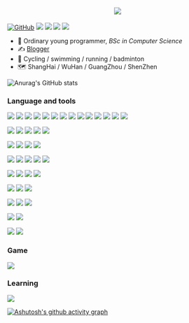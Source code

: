 <h1 align="center"> <a href="https://sunguoqi.com/"> <img src="https://readme-typing-svg.herokuapp.com/?lines=console.log(%22Hello%2C%20World!%22);小符同学祝您今天愉快!&center=true&size=27"> </a> </h1>

[![GitHub](https://img.shields.io/badge/dynamic/json?logo=github&label=GitHub&labelColor=495867&color=495867&query=%24.data.totalSubs&url=https%3A%2F%2Fapi.spencerwoo.com%2Fsubstats%2F%3Fsource%3Dgithub%26queryKey%3Dhayschan&style=flat-square)](https://github.com/Fusuccess)
[![](https://img.shields.io/badge/-Gitee-c5312a?style=flat-square&logo=Gitee&logoColor=ffffff)](https://gitee.com/Fusuccess)
[![](https://img.shields.io/badge/Wechat_Fusuccess-a2c73e?style=flat-square&logo=Wechat&logoColor=ffffff)](https://github.com/Fusuccess)
[![](https://img.shields.io/badge/-Telegram-007396?style=flat-square&logo=Telegram&logoColor=ffffff)](https://t.me/Fusuccess)
[![](https://img.shields.io/badge/-TikTok-007396?style=flat-square&logo=tiktok&logoColor=ffffff)](https://tiktok.com/Fusuccess)


- 👤 Ordinary young programmer, _BSc in Computer Science_
- ✍️ [Blogger](http://fusuccess.top)
- 🏃 Cycling / swimming / running / badminton
- 🗺️ ShangHai / WuHan / GuangZhou / ShenZhen

![Anurag's GitHub stats](https://github-readme-stats.vercel.app/api?username=Fusuccess&count_private=true&show_icons=true)
### Language and tools
[![](https://img.shields.io/badge/-Java-3b88c5?style=flat-square&logo=java&logoColor=ffffff)](https://github.com/Fusuccess)
[![](https://img.shields.io/badge/-JSP-232228?style=flat-square&logo=Jsp&logoColor=ffffff)](https://github.com/Fusuccess)
[![](https://img.shields.io/badge/-Spring-2f5f1c?style=flat-square&logo=Spring&logoColor=ffffff)](https://github.com/Fusuccess)
[![](https://img.shields.io/badge/-SpringMvc-2f5f1c?style=flat-square&logo=SpringMvc&logoColor=ffffff)](https://github.com/Fusuccess)
[![](https://img.shields.io/badge/-SpringBoot-2f5f1c?style=flat-square&logo=SpringBoot&logoColor=ffffff)](https://github.com/Fusuccess)
[![](https://img.shields.io/badge/-SpringSecurity-2f5f1c?style=flat-square&logo=SpringSecurity&logoColor=ffffff)](https://github.com/Fusuccess)
[![](https://img.shields.io/badge/-Mybatis-c6291c?style=flat-square&logo=Mybatis&logoColor=ffffff)](https://github.com/Fusuccess)
[![](https://img.shields.io/badge/-MybatisPlus-4494e9?style=flat-square&logo=Mybatisplus&logoColor=ffffff)](https://github.com/Fusuccess)
[![](https://img.shields.io/badge/-Shiro-4972c1?style=flat-square&logo=apacheshiro&logoColor=ffffff)](https://github.com/Fusuccess)
[![](https://img.shields.io/badge/-flowable-7ca92f?style=flat-square&logo=flowable&logoColor=ffffff)](https://github.com/Fusuccess)
[![](https://img.shields.io/badge/-maven-912b44?style=flat-square&logo=apachemaven&logoColor=ffffff)](https://github.com/Fusuccess)
[![](https://img.shields.io/badge/-tomcat-c9a33e?style=flat-square&logo=apachetomcat&logoColor=ffffff)](https://github.com/Fusuccess)
[![](https://img.shields.io/badge/-nginx-429343?style=flat-square&logo=nginx&logoColor=ffffff)](https://github.com/Fusuccess)
[![](https://img.shields.io/badge/-minio-b73c4b?style=flat-square&logo=minio&logoColor=ffffff)](https://github.com/Fusuccess)

[![](https://img.shields.io/badge/-JavaScript-998347?style=flat-square&logo=JavaScript&logoColor=ffffff)](https://github.com/Fusuccess)
[![](https://img.shields.io/badge/-HTML-998347?style=flat-square&logo=html5&logoColor=ffffff)](https://github.com/Fusuccess)
[![](https://img.shields.io/badge/-Vue-51b389?style=flat-square&logo=vuedotjs&logoColor=ffffff)](https://github.com/Fusuccess)
[![](https://img.shields.io/badge/-CSS-4577ae?style=flat-square&logo=CSS3&logoColor=ffffff)](https://github.com/Fusuccess)
[![](https://img.shields.io/badge/-Hugo-e95286?style=flat-square&logo=Hugo&logoColor=ffffff)](https://github.com/Fusuccess)


[![](https://img.shields.io/badge/-Redis-c93d2f?style=flat-square&logo=redis&logoColor=ffffff)](https://github.com/Fusuccess)
[![](https://img.shields.io/badge/-Elasticsearch-1d1b1d?style=flat-square&logo=elasticsearch&logoColor=ffffff)](https://github.com/Fusuccess)
[![](https://img.shields.io/badge/-Quartz-689fd0?style=flat-square&logo=quartz&logoColor=ffffff)](https://github.com/Fusuccess)
[![](https://img.shields.io/badge/-Nacos-689fd0?style=flat-square&logo=nacos&logoColor=ffffff)](https://github.com/Fusuccess)

[![](https://img.shields.io/badge/-ElementUI-4982da?style=flat-square&logo=ElementUI&logoColor=ffffff)](https://github.com/Fusuccess)
[![](https://img.shields.io/badge/-EasyUI-001884?style=flat-square&logo=EasyUI&logoColor=ffffff)](https://github.com/Fusuccess)
[![](https://img.shields.io/badge/-LayUI-55b7aa?style=flat-square&logo=LayUI&logoColor=ffffff)](https://github.com/Fusuccess)
[![](https://img.shields.io/badge/-Echarts-9d3b4e?style=flat-square&logo=apacheecharts&logoColor=ffffff)](https://github.com/Fusuccess)
[![](https://img.shields.io/badge/-HeighCharts-8088e2?style=flat-square&logo=HeighCharts&logoColor=ffffff)](https://github.com/Fusuccess)

[![](https://img.shields.io/badge/-IDEA-6455bd?style=flat-square&logo=intellijidea&logoColor=ffffff)](https://github.com/Fusuccess)
[![](https://img.shields.io/badge/-DataGrip-5b9fb4?style=flat-square&logo=datagrip&logoColor=ffffff)](https://github.com/Fusuccess)
[![](https://img.shields.io/badge/-VisualStudioCode-1b9cf0?style=flat-square&logo=visualstudiocode&logoColor=ffffff)](https://github.com/Fusuccess)
[![](https://img.shields.io/badge/-Eclipse-3b3b3b?style=flat-square&logo=Eclipse&logoColor=ffffff)](https://github.com/Fusuccess)

[![](https://img.shields.io/badge/-Shell-000000?style=flat-square&logo=powershell&logoColor=ffffff)](https://github.com/Fusuccess)
[![](https://img.shields.io/badge/-Vim-000000?style=flat-square&logo=vim&logoColor=ffffff)](https://github.com/Fusuccess)
[![](https://img.shields.io/badge/-Markdown-000000?style=flat-square&logo=markdown&logoColor=ffffff)](https://github.com/Fusuccess)

[![](https://img.shields.io/badge/-Linux-3b3b3b?style=flat-square&logo=Linux&logoColor=ffffff)](https://github.com/Fusuccess)
[![](https://img.shields.io/badge/-Centos-1f2474?style=flat-square&logo=centos&logoColor=ffffff)](https://github.com/Fusuccess)
[![](https://img.shields.io/badge/-Ubuntu-cd522a?style=flat-square&logo=ubuntu&logoColor=ffffff)](https://github.com/Fusuccess)

[![](https://img.shields.io/badge/-Oracle-945456?style=flat-square&logo=Oracle&logoColor=ffffff)](https://github.com/Fusuccess)
[![](https://img.shields.io/badge/-Mysql-235b82?style=flat-square&logo=Mysql&logoColor=ffffff)](https://github.com/Fusuccess)


[![](https://img.shields.io/badge/-Docker-2f6fb8?style=flat-square&logo=Docker&logoColor=ffffff)](https://github.com/Fusuccess)
[![](https://img.shields.io/badge/-OpenVPN-f68e36?style=flat-square&logo=openvpn&logoColor=ffffff)](https://github.com/Fusuccess)


### Game
[![](https://img.shields.io/badge/Minecraft-808254?style=flat-square&logo=minecraft&logoColor=ffffff)](https://github.com/Fusuccess)

### Learning 
[![](https://img.shields.io/badge/Python-2f75dc?style=flat-square&logo=Python&logoColor=ffffff)](https://github.com/Fusuccess)


[![Ashutosh's github activity graph](https://github-readme-activity-graph.vercel.app/graph?username=Fusuccess&theme=react)](https://github.com/Fusuccess/github-readme-activity-graph)


<!--
<h6>* These nice badges are generated by <a href="https://shields.io/">Shields.io</a> and <a href="https://github.com/spencerwooo/Substats">Substats</a>.</h6>

**Fusuccess/Fusuccess** is a ✨ _special_ ✨ repository because its `README.md` (this file) appears on your GitHub profile.

Here are some ideas to get you started:

- 🔭 I’m currently working on ...
- 🌱 I’m currently learning ...
- 👯 I’m looking to collaborate on ...
- 🤔 I’m looking for help with ...
- 💬 Ask me about ...
- 📫 How to reach me: ...
- 😄 Pronouns: ...
- ⚡ Fun fact: ...
-->
